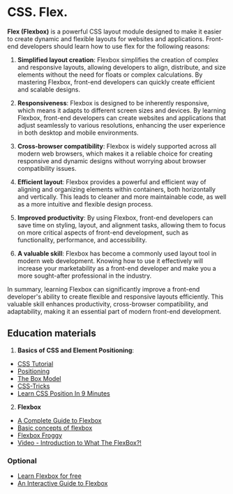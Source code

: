 # CSS. Flex.

**Flex (Flexbox)** is a powerful CSS layout module designed to make it easier to create dynamic and 
flexible layouts for websites and applications. Front-end developers should learn how to use flex 
for the following reasons:

1. **Simplified layout creation**: Flexbox simplifies the creation of complex and responsive layouts, 
allowing developers to align, distribute, and size elements without the need for floats or complex
calculations. By mastering Flexbox, front-end developers can quickly create efficient and scalable
designs.

2. **Responsiveness**: Flexbox is designed to be inherently responsive, which means it adapts to different
screen sizes and devices. By learning Flexbox, front-end developers can create websites and 
applications that adjust seamlessly to various resolutions, enhancing the user experience in both 
desktop and mobile environments.

3. **Cross-browser compatibility**: Flexbox is widely supported across all modern web browsers, which 
makes it a reliable choice for creating responsive and dynamic designs without worrying about 
browser compatibility issues.

4. **Efficient layout**: Flexbox provides a powerful and efficient way of aligning and organizing 
elements within containers, both horizontally and vertically. This leads to cleaner and more 
maintainable code, as well as a more intuitive and flexible design process.

5. **Improved productivity**: By using Flexbox, front-end developers can save time on styling, layout, 
and alignment tasks, allowing them to focus on more critical aspects of front-end development, 
such as functionality, performance, and accessibility.

6. **A valuable skill**: Flexbox has become a commonly used layout tool in modern web development. 
Knowing how to use it effectively will increase your marketability as a front-end developer 
and make you a more sought-after professional in the industry.

In summary, learning Flexbox can significantly improve a front-end developer's ability to
create flexible and responsive layouts efficiently. This valuable skill enhances productivity,
cross-browser compatibility, and adaptability, making it an essential part of modern front-end 
development.


## Education materials
1. **Basics of CSS and Element Positioning**:
  - [CSS Tutorial](https://www.w3schools.com/css/default.asp)
  - [Positioning](https://www.peterlunch.com/blog/understanding-the-css-position-property)
  - [The Box Model](https://internetingishard.netlify.app/html-and-css/css-box-model/)
  - [CSS-Tricks](https://css-tricks.com/almanac/properties/p/position/)
  - [Learn CSS Position In 9 Minutes](https://youtu.be/jx5jmI0UlXU?si=B0EHkFkLp1r7NsSC)

2. **Flexbox**
- [A Complete Guide to Flexbox](https://css-tricks.com/snippets/css/a-guide-to-flexbox/)
- [Basic concepts of flexbox](https://developer.mozilla.org/en-US/docs/Web/CSS/CSS_Flexible_Box_Layout/Basic_Concepts_of_Flexbox)
- [Flexbox Froggy](https://flexboxfroggy.com/)
- [Video - Introduction to What The FlexBox?!](https://www.youtube.com/watch?v=Vj7NZ6FiQvo&list=PLu8EoSxDXHP7xj_y6NIAhy0wuCd4uVdid)

### Optional
- [Learn Flexbox for free](https://scrimba.com/learn/flexbox)
- [An Interactive Guide to Flexbox](https://www.joshwcomeau.com/css/interactive-guide-to-flexbox/)
